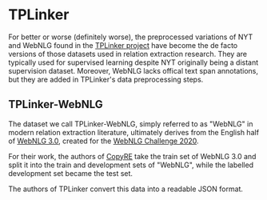 # TPLinker

For better or worse (definitely worse), the preprocessed variations of NYT and WebNLG found in the [TPLinker project](https://github.com/131250208/TPlinker-joint-extraction#data) have become the de facto versions of those datasets used in relation extraction research.
They are typically used for supervised learning despite NYT originally being a distant supervision dataset.
Moreover, WebNLG lacks offical text span annotations, but they are added in TPLinker's data preprocessing steps.


## TPLinker-WebNLG

The dataset we call TPLinker-WebNLG, simply referred to as "WebNLG" in modern relation extraction literature, ultimately derives from the English half of [WebNLG 3.0](https://gitlab.com/shimorina/webnlg-dataset/-/tree/master/release_v3.0), created for the [WebNLG Challenge 2020](https://synalp.gitlabpages.inria.fr/webnlg-challenge/challenge_2020/).

For their work, the authors of [CopyRE](https://aclanthology.org/P18-1047/) take the train set of WebNLG 3.0 and split it into the train and development sets of "WebNLG", while the labelled development set became the test set.

The authors of TPLinker convert this data into a readable JSON format.
